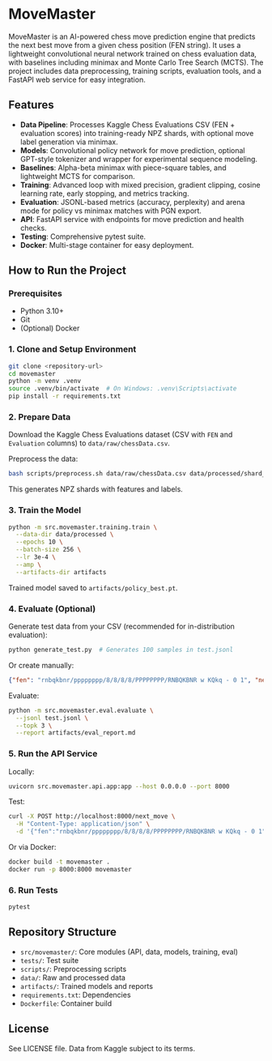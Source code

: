 # MoveMaster

MoveMaster is an AI-powered chess move prediction engine that predicts the next best move from a given chess position (FEN string). It uses a lightweight convolutional neural network trained on chess evaluation data, with baselines including minimax and Monte Carlo Tree Search (MCTS). The project includes data preprocessing, training scripts, evaluation tools, and a FastAPI web service for easy integration.

## Features
- **Data Pipeline**: Processes Kaggle Chess Evaluations CSV (FEN + evaluation scores) into training-ready NPZ shards, with optional move label generation via minimax.
- **Models**: Convolutional policy network for move prediction, optional GPT-style tokenizer and wrapper for experimental sequence modeling.
- **Baselines**: Alpha-beta minimax with piece-square tables, and lightweight MCTS for comparison.
- **Training**: Advanced loop with mixed precision, gradient clipping, cosine learning rate, early stopping, and metrics tracking.
- **Evaluation**: JSONL-based metrics (accuracy, perplexity) and arena mode for policy vs minimax matches with PGN export.
- **API**: FastAPI service with endpoints for move prediction and health checks.
- **Testing**: Comprehensive pytest suite.
- **Docker**: Multi-stage container for easy deployment.

## How to Run the Project

### Prerequisites
- Python 3.10+
- Git
- (Optional) Docker

### 1. Clone and Setup Environment
```bash
git clone <repository-url>
cd movemaster
python -m venv .venv
source .venv/bin/activate  # On Windows: .venv\Scripts\activate
pip install -r requirements.txt
```

### 2. Prepare Data
Download the Kaggle Chess Evaluations dataset (CSV with `FEN` and `Evaluation` columns) to `data/raw/chessData.csv`.

Preprocess the data:
```bash
bash scripts/preprocess.sh data/raw/chessData.csv data/processed/shard_000.npz 50000 2
```
This generates NPZ shards with features and labels.

### 3. Train the Model
```bash
python -m src.movemaster.training.train \
  --data-dir data/processed \
  --epochs 10 \
  --batch-size 256 \
  --lr 3e-4 \
  --amp \
  --artifacts-dir artifacts
```
Trained model saved to `artifacts/policy_best.pt`.

### 4. Evaluate (Optional)
Generate test data from your CSV (recommended for in-distribution evaluation):
```bash
python generate_test.py  # Generates 100 samples in test.jsonl
```
Or create manually:
```json
{"fen": "rnbqkbnr/pppppppp/8/8/8/8/PPPPPPPP/RNBQKBNR w KQkq - 0 1", "next_move": "e2e4"}
```
Evaluate:
```bash
python -m src.movemaster.eval.evaluate \
  --jsonl test.jsonl \
  --topk 3 \
  --report artifacts/eval_report.md
```

### 5. Run the API Service
Locally:
```bash
uvicorn src.movemaster.api.app:app --host 0.0.0.0 --port 8000
```
Test:
```bash
curl -X POST http://localhost:8000/next_move \
  -H "Content-Type: application/json" \
  -d '{"fen":"rnbqkbnr/pppppppp/8/8/8/8/PPPPPPPP/RNBQKBNR w KQkq - 0 1","top_k":5}'
```

Or via Docker:
```bash
docker build -t movemaster .
docker run -p 8000:8000 movemaster
```

### 6. Run Tests
```bash
pytest
```

## Repository Structure
- `src/movemaster/`: Core modules (API, data, models, training, eval)
- `tests/`: Test suite
- `scripts/`: Preprocessing scripts
- `data/`: Raw and processed data
- `artifacts/`: Trained models and reports
- `requirements.txt`: Dependencies
- `Dockerfile`: Container build

## License
See LICENSE file. Data from Kaggle subject to its terms.
